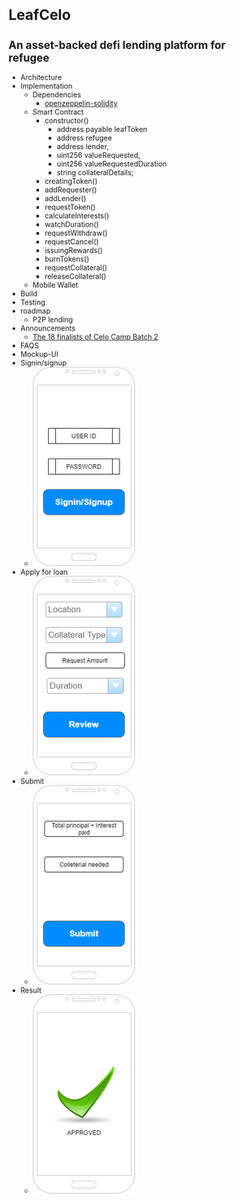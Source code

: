 # LeafCelo
## An asset-backed defi lending platform for refugee

- Architecture
- Implementation
	- Dependencies 
		- [openzeppelin-solidity](https://openzeppelin.com/contracts/)
	- Smart Contract
	    - constructor()
		  - address payable leafToken
		  - address refugee
		  - address lender,          
          - uint256 valueRequested,
		  - uint256 valueRequestedDuration
		  - string collateralDetails;     
        - creatingToken()
  		- addRequester()
		- addLender()
		- requestToken()
		- calculateInterests()
		- watchDuration()
		- requestWithdraw()
		- requestCancel()    		
		- issuingRewards()  
		- burnTokens()
		- requestCollateral()
		- releaseCollateral()
 	- Mobile Wallet	
- Build
- Testing
- roadmap
	- P2P lending
- Announcements
	- [The 18 finalists of Celo Camp Batch 2](https://medium.com/celoorg/the-18-finalists-in-celo-camp-batch-2-the-up-and-coming-startups-bringing-financial-inclusion-to-845b67e960c8)
- FAQS
- Mockup-UI
- Signin/signup
	- ![Screenshot](./img/leafCelo-Registration.png)
- Apply for loan
	- ![Apply](./img/leafCelo-Apply.png)	
- Submit
	- ![Submit](./img/leafCelo-Submit.png)	
- Result
	- ![Result](./img/leafCelo-Result.png)	